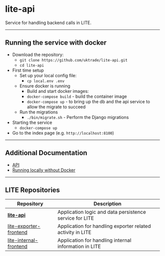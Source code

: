 # lite-api
Service for handling backend calls in LITE.

***

## Running the service with docker

* Download the repository:
  * `git clone https://github.com/uktrade/lite-api.git`
  * `cd lite-api`
* First time setup
  * Set up your local config file:
    * `cp local.env .env`
  * Ensure docker is running
    * Build and start docker images:
    * `docker-compose build` - build the container image
    * `docker-compose up`  - to bring up the db and the api service to allow the migrate to succeed
  * Run the migrations
    * `./bin/migrate.sh` - Perform the Django migrations
* Starting the service
    * `docker-compose up`
* Go to the index page (e.g. `http://localhost:8100`)

***

## Additional Documentation
* [API](docs/api.md)
* [Running locally without Docker](docs/without-docker.md)

***

## LITE Repositories
Repository | Description
-----------|-----
[**lite-api**](https://github.com/uktrade/lite-api)|Application logic and data persistence service for LITE
[lite-exporter-frontend](https://github.com/uktrade/lite-exporter-frontend)|Application for handling exporter related activity in LITE
[lite-internal-frontend](https://github.com/uktrade/lite-internal-frontend)|Application for handling internal information in LITE
